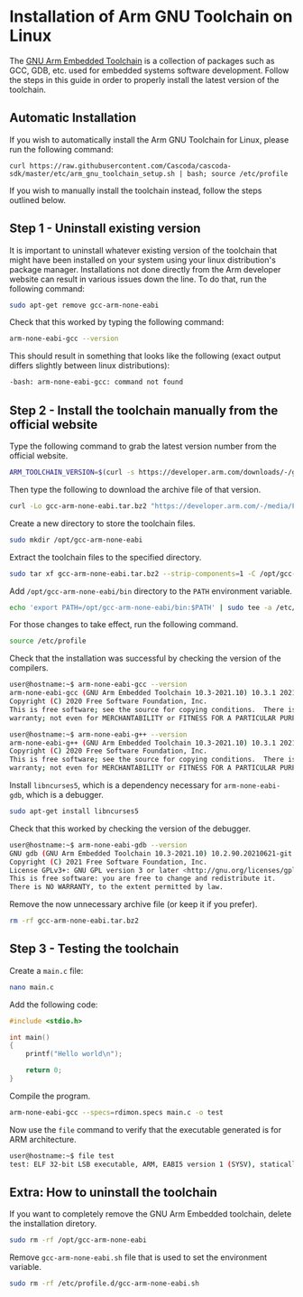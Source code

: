 # Installation of Arm GNU Toolchain on Linux

The [GNU Arm Embedded Toolchain](https://developer.arm.com/Tools%20and%20Software/GNU%20Toolchain) is a collection of packages such as GCC, GDB, etc. used for embedded systems software development. Follow the steps in this guide in order to properly install the latest version of the toolchain.

## Automatic Installation

If you wish to automatically install the Arm GNU Toolchain for Linux, please run the following command:
```
curl https://raw.githubusercontent.com/Cascoda/cascoda-sdk/master/etc/arm_gnu_toolchain_setup.sh | bash; source /etc/profile
```

If you wish to manually install the toolchain instead, follow the steps outlined below.

## Step 1 - Uninstall existing version

It is important to uninstall whatever existing version of the toolchain that might have been installed on your system using your linux distribution's package manager. Installations not done directly from the Arm developer website can result in various issues down the line. To do that, run the following command:

```bash
sudo apt-get remove gcc-arm-none-eabi
```

Check that this worked by typing the following command:

```bash
arm-none-eabi-gcc --version
```

This should result in something that looks like the following (exact output differs slightly between linux distributions):

```bash
-bash: arm-none-eabi-gcc: command not found
```


## Step 2 - Install the toolchain manually from the official website

Type the following command to grab the latest version number from the official website.

```bash
ARM_TOOLCHAIN_VERSION=$(curl -s https://developer.arm.com/downloads/-/gnu-rm | grep -Po '<h3>Version \K.+(?= <span)')
```

Then type the following to download the archive file of that version.

```bash
curl -Lo gcc-arm-none-eabi.tar.bz2 "https://developer.arm.com/-/media/Files/downloads/gnu-rm/${ARM_TOOLCHAIN_VERSION}/gcc-arm-none-eabi-${ARM_TOOLCHAIN_VERSION}-x86_64-linux.tar.bz2"
```

Create a new directory to store the toolchain files.

```bash
sudo mkdir /opt/gcc-arm-none-eabi
```

Extract the toolchain files to the specified directory.

```bash
sudo tar xf gcc-arm-none-eabi.tar.bz2 --strip-components=1 -C /opt/gcc-arm-none-eabi
```

Add `/opt/gcc-arm-none-eabi/bin` directory to the `PATH` environment variable.

```bash
echo 'export PATH=/opt/gcc-arm-none-eabi/bin:$PATH' | sudo tee -a /etc/profile.d/gcc-arm-none-eabi.sh
```

For those changes to take effect, run the following command.

```bash
source /etc/profile
```

Check that the installation was successful by checking the version of the compilers.

```bash
user@hostname:~$ arm-none-eabi-gcc --version
arm-none-eabi-gcc (GNU Arm Embedded Toolchain 10.3-2021.10) 10.3.1 20210824 (release)
Copyright (C) 2020 Free Software Foundation, Inc.
This is free software; see the source for copying conditions.  There is NO
warranty; not even for MERCHANTABILITY or FITNESS FOR A PARTICULAR PURPOSE.

user@hostname:~$ arm-none-eabi-g++ --version
arm-none-eabi-g++ (GNU Arm Embedded Toolchain 10.3-2021.10) 10.3.1 20210824 (release)
Copyright (C) 2020 Free Software Foundation, Inc.
This is free software; see the source for copying conditions.  There is NO
warranty; not even for MERCHANTABILITY or FITNESS FOR A PARTICULAR PURPOSE.
```

Install `libncurses5`, which is a dependency necessary for `arm-none-eabi-gdb`, which is a debugger.

```bash
sudo apt-get install libncurses5
```

Check that this worked by checking the version of the debugger.

```bash
user@hostname:~$ arm-none-eabi-gdb --version
GNU gdb (GNU Arm Embedded Toolchain 10.3-2021.10) 10.2.90.20210621-git
Copyright (C) 2021 Free Software Foundation, Inc.
License GPLv3+: GNU GPL version 3 or later <http://gnu.org/licenses/gpl.html>
This is free software: you are free to change and redistribute it.
There is NO WARRANTY, to the extent permitted by law.
```

Remove the now unnecessary archive file (or keep it if you prefer).

```bash
rm -rf gcc-arm-none-eabi.tar.bz2
```

## Step 3 - Testing the toolchain 

Create a `main.c` file:

```bash
nano main.c
```

Add the following code:

```c
#include <stdio.h>

int main()
{
    printf("Hello world\n");

    return 0;
}
```

Compile the program.

```bash
arm-none-eabi-gcc --specs=rdimon.specs main.c -o test
```

Now use the `file` command to verify that the executable generated is for ARM architecture.

```bash
user@hostname:~$ file test
test: ELF 32-bit LSB executable, ARM, EABI5 version 1 (SYSV), statically linked, not stripped
```

## Extra: How to uninstall the toolchain

If you want to completely remove the GNU Arm Embedded toolchain, delete the installation diretory.

```bash
sudo rm -rf /opt/gcc-arm-none-eabi
```

Remove `gcc-arm-none-eabi.sh` file that is used to set the environment variable.

```bash
sudo rm -rf /etc/profile.d/gcc-arm-none-eabi.sh
```